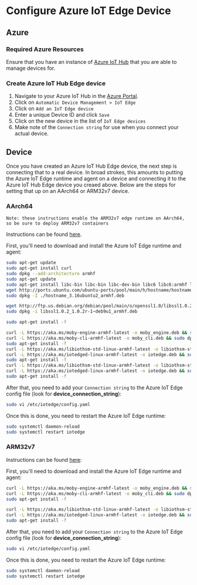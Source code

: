 # Configure Azure IoT Edge Device

## Azure

### Required Azure Resources

Ensure that you have an instance of [Azure IoT Hub](https://ms.portal.azure.com/#create/hub) that you are able to manage devices for.

### Create Azure IoT Hub Edge device

1. Navigate to your Azure IoT Hub in the [Azure Portal](https://ms.portal.azure.com).
1. Click on `Automatic Device Management > IoT Edge`
1. Click on `Add an IoT Edge device`
1. Enter a unique Device ID and click `Save`
1. Click on the new device in the list of `IoT Edge devices`
1. Make note of the `Connection string` for use when you connect your actual device.

## Device

Once you have created an Azure IoT Hub Edge device, the next step is connecting that to a real device.  In broad strokes, this amounts to
putting the Azure IoT Edge runtime and agent on a device and connecting it to the Azure IoT Hub Edge device you creaed above.  Below are the 
steps for setting that up on an AArch64 or ARM32v7 device.

### AArch64

    Note: these instructions enable the ARM32v7 edge runtime on AArch64, so be sure to deploy ARM32v7 containers

Instructions can be found [here](https://devblogs.microsoft.com/iotdev/a-workaround-to-run-azure-iot-edge-on-arm64-devices/).

First, you'll need to download and install the Azure IoT Edge runtime and agent:

```bash
sudo apt-get update 
sudo apt-get install curl
sudo dpkg --add-architecture armhf
sudo apt-get update
sudo apt-get install libc-bin libc-bin libc-dev-bin libc6 libc6:armhf libc6-dev libgcc1 libgcc1:armhf locales
wget http://ports.ubuntu.com/ubuntu-ports/pool/main/h/hostname/hostname_3.16ubuntu2_armhf.deb
sudo dpkg -I ./hostname_3.16ubuntu2_armhf.deb

wget http://ftp.us.debian.org/debian/pool/main/o/openssl1.0/libssl1.0.2_1.0.2r-1~deb9u1_armhf.deb
sudo dpkg -i libssl1.0.2_1.0.2r-1~deb9u1_armhf.deb

sudo apt-get install -f

curl -L https://aka.ms/moby-engine-armhf-latest -o moby_engine.deb && sudo dpkg -i ./moby_engine.deb
curl -L https://aka.ms/moby-cli-armhf-latest -o moby_cli.deb && sudo dpkg -i ./moby_cli.deb
sudo apt-get install -f
curl -L https://aka.ms/libiothsm-std-linux-armhf-latest -o libiothsm-std.deb && sudo dpkg -i ./libiothsm-std.deb
curl -L https://aka.ms/iotedged-linux-armhf-latest -o iotedge.deb && sudo dpkg -i ./iotedge.deb
sudo apt-get install -f
curl -L https://aka.ms/libiothsm-std-linux-armhf-latest -o libiothsm-std.deb && sudo dpkg -i ./libiothsm-std.deb
curl -L https://aka.ms/iotedged-linux-armhf-latest -o iotedge.deb && sudo dpkg -i ./iotedge.deb
sudo apt-get install -f
```

After that, you need to add your `Connection string` to the Azure IoT Edge config file (look for **device_connection_string**):

```bash
sudo vi /etc/iotedge/config.yaml
```

Once this is done, you need to restart the Azure IoT Edge runtime:

```bash
sudo systemctl daemon-reload
sudo systemctl restart iotedge
```

### ARM32v7

Instructions can be found [here](https://docs.microsoft.com/en-us/azure/iot-edge/how-to-install-iot-edge-linux-arm):

First, you'll need to download and install the Azure IoT Edge runtime and agent:

```bash
curl -L https://aka.ms/moby-engine-armhf-latest -o moby_engine.deb && sudo dpkg -i ./moby_engine.deb
curl -L https://aka.ms/moby-cli-armhf-latest -o moby_cli.deb && sudo dpkg -i ./moby_cli.deb
sudo apt-get install -f

curl -L https://aka.ms/libiothsm-std-linux-armhf-latest -o libiothsm-std.deb && sudo dpkg -i ./libiothsm-std.deb
curl -L https://aka.ms/iotedged-linux-armhf-latest -o iotedge.deb && sudo dpkg -i ./iotedge.deb
sudo apt-get install -f
```

After that, you need to add your `Connection string` to the Azure IoT Edge config file (look for **device_connection_string**):

```bash
sudo vi /etc/iotedge/config.yaml
```

Once this is done, you need to restart the Azure IoT Edge runtime:

```bash
sudo systemctl daemon-reload
sudo systemctl restart iotedge
```
